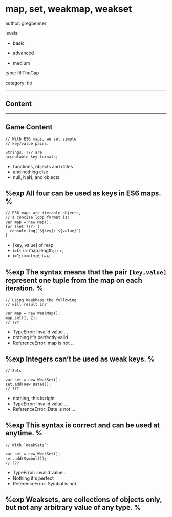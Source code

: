 # map, set, weakmap, weakset
author: gregbenner

levels:

  - basic

  - advanced

  - medium

type: fillTheGap

category: tip

---
## Content



---
## Game Content

```
// With ES6 maps, we set simple
// key/value pairs:

Strings, ??? are
acceptable key formats;

```

* functions, objects and dates
* and nothing else
* null, NaN, and objects

%exp
All four can be used as keys in ES6 maps.
%
---

```
// ES6 maps are iterable objects,
// a concise loop format is:
var map = new Map();
for (let ???) {
  console.log(`${key}: ${value}`)
}
```
* [key, value] of map
* i=0; i > map.length; i++;
* i=1; i == true; i++;

%exp
The syntax means that the pair `[key,value]`
represent one tuple from the map on each
iteration.
%
---

```
// Using WeakMaps the following
// will result in?

var map = new WeakMap();
map.set(1, 2);
// ???
```

* TypeError: Invalid value ...
* nothing it's perfectly valid
* ReferenceError: map is not ...

%exp
Integers can’t be used as weak keys.
%
---

```
// Sets

var set = new WeakSet();
set.add(new Date());
// ???

```

* nothing, this is right
* TypeError: Invalid value ...
* ReferenceError: Date is not ...

%exp
This syntax is correct and can be used
at anytime.
%
---
```
// With `WeakSets`:

var set = new WeakSet();
set.add(Symbol());
// ???
```

* TypeError: invalid value...
* Nothing it's perfect
* ReferenceError: Symbol is not..

%exp
Weaksets, are collections of objects only,
but not any arbitrary value of any type.
%
---
